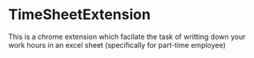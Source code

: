 # TimeSheetExtension
This is a chrome extension which facilate the task of writting down your work hours in an excel sheet (specifically for part-time employee)
